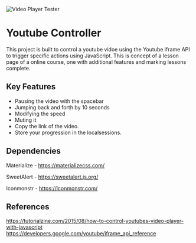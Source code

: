 
![Video Player Tester](https://i.imgur.com/gFGwto3.png)
# Youtube Controller

This project is built to control a youtube vidoe using the Youtube iframe API to trigger specific actions using JavaScript.
This is concept of a lesson page of a online course, one with additional features and marking lessons complete.

## Key Features
* Pausing the video with the spacebar
* Jumping back and forth by 10 seconds
* Modifying the speed
* Muting it
* Copy the link of the video.
* Store your progression in the localsessions.

## Dependencies
Materialize - https://materializecss.com/

SweetAlert - https://sweetalert.js.org/

Iconmonstr - https://iconmonstr.com/

## References
https://tutorialzine.com/2015/08/how-to-control-youtubes-video-player-with-javascript
https://developers.google.com/youtube/iframe_api_reference
